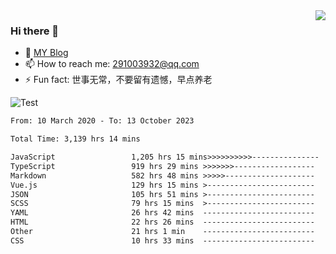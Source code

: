 <img align='right' src='https://github-readme-stats.vercel.app/api?username=niaogege&show_icons=true&theme=radical'/>

### Hi there 👋

- 🌱 [MY Blog](https://bythewayer.com/)
- 📫 How to reach me: 291003932@qq.com
- ⚡ Fun fact:  世事无常，不要留有遗憾，早点养老

![Test](https://github-readme-stats.vercel.app/api/top-langs/?username=niaogege&layout=compact)

<!--START_SECTION:waka-->

```txt
From: 10 March 2020 - To: 13 October 2023

Total Time: 3,139 hrs 14 mins

JavaScript                 1,205 hrs 15 mins>>>>>>>>>>---------------   38.39 %
TypeScript                 919 hrs 29 mins >>>>>>>------------------   29.29 %
Markdown                   582 hrs 48 mins >>>>>--------------------   18.57 %
Vue.js                     129 hrs 15 mins >------------------------   04.12 %
JSON                       105 hrs 51 mins >------------------------   03.37 %
SCSS                       79 hrs 15 mins  >------------------------   02.52 %
YAML                       26 hrs 42 mins  -------------------------   00.85 %
HTML                       22 hrs 26 mins  -------------------------   00.71 %
Other                      21 hrs 1 min    -------------------------   00.67 %
CSS                        10 hrs 33 mins  -------------------------   00.34 %
```

<!--END_SECTION:waka-->
